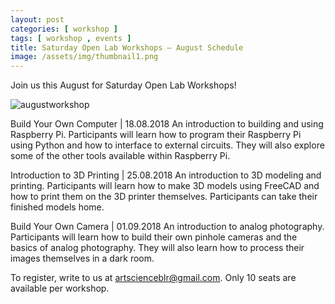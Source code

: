 ```yaml
---
layout: post
categories: [ workshop ]
tags: [ workshop , events ]
title: Saturday Open Lab Workshops – August Schedule
image: /assets/img/thumbnail1.png
---
```

Join us this August for Saturday Open Lab Workshops!
<!--more-->

![augustworkshop]({{site.baseurl}}/assets/img/august-wkshpsmall.png)

Build Your Own Computer | 18.08.2018
An introduction to building and using Raspberry Pi.
Participants will learn how to program their Raspberry Pi using Python and how to interface to external circuits.
They will also explore some of the other tools available within Raspberry Pi.

Introduction to 3D Printing | 25.08.2018
An introduction to 3D modeling and printing.
Participants will learn how to make 3D models using FreeCAD and how to print them on the 3D printer themselves.
Participants can take their finished models home.

Build Your Own Camera | 01.09.2018
An introduction to analog photography.
Participants will learn how to build their own pinhole cameras and the basics of analog photography.
They will also learn how to process their images themselves in a dark room.

To register, write to us at artscienceblr@gmail.com. Only 10 seats are available per workshop.
